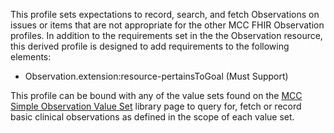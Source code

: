 This profile sets expectations to record, search, and fetch Observations on issues or items that are not appropriate for the other MCC FHIR Observation profiles. In addition to the requirements set in the the Observation resource, this derived profile is designed to add requirements to the following elements:


* Observation.extension:resource-pertainsToGoal (Must Support)

This profile can be bound with any of the value sets found on the [MCC Simple Observation Value Set](mcc_simple_observation_value_sets.html) library page to query for, fetch or record basic clinical observations as defined in the scope of each value set.